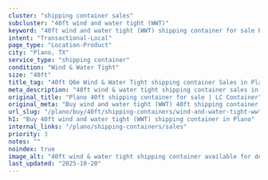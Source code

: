 ```yaml
---
cluster: "shipping container sales"
subcluster: "40ft wind and water tight (WWT)"
keyword: "40ft wind and water tight (WWT) shipping container for sale Plano, TX"
intent: "Transactional-Local"
page_type: "Location-Product"
city: "Plano, TX"
service_type: "shipping container"
condition: "Wind & Water Tight"
size: "40ft"
title_tag: "40ft Q6e Wind & Water Tight shipping container Sales in Plano | LC Container"
meta_description: "40ft wind & water tight shipping container sales in Plano. Fast delivery, competitive pricing. Serving shipping containers area. Quote ID: QJR. Call (214) 524-4168 for your free quote today."
original_title: "Plano 40ft shipping container for sale | LC Container"
original_meta: "Buy wind and water tight (WWT) 40ft shipping container sale with local delivery in Plano, TX. LC Container — local Since 2003. Request a fast quote today."
url_slug: "/plano/buy/40ft/shipping-containers/wind-and-water-tight-wwt"
h1: "Buy 40ft wind and water tight (WWT) shipping container in Plano"
internal_links: "/plano/shipping-containers/sales"
priority: 3
notes: ""
noindex: true
image_alt: "40ft wind & water tight shipping container available for delivery in Plano"
last_updated: "2025-10-20"
---
```


<!-- TODO: Add unique city/inventory copy, images, and internal links here. -->
